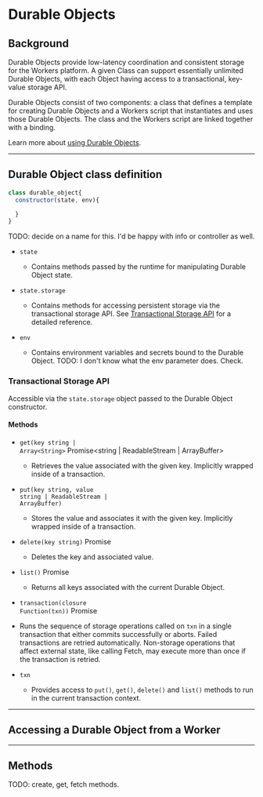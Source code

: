 # Durable Objects

## Background

Durable Objects provide low-latency coordination and consistent storage for the Workers platform.  A given Class can support essentially unlimited Durable Objects, with each Object having access to a transactional, key-value storage API.

Durable Objects consist of two components: a class that defines a template for creating Durable Objects and a Workers script that instantiates and uses those Durable Objects.  The class and the Workers script are linked together with a binding. 

Learn more about [using Durable Objects](/learning/using-durable-objects).

--------------------------------

## Durable Object class definition

```js
class durable_object{
  constructor(state, env){

  }
}
```
<Definitions>

TODO: decide on a name for this.  I'd be happy with info or controller as well.

- `state`
  
  - Contains methods passed by the runtime for manipulating Durable Object state.

- `state.storage`

  - Contains methods for accessing persistent storage via the transactional storage API. See [Transactional Storage API](#transactional-storage-api) for a detailed reference.

- `env`

  - Contains environment variables and secrets bound to the Durable Object. TODO: I don't know what the env parameter does. Check.

</Definitions>

### Transactional Storage API

Accessible via the `state.storage` object passed to the Durable Object constructor.

#### Methods
<Definitions>

- <code>get(key <ParamType>string</ParamType> | <ParamType>Array&lt;String></ParamType></code> <Type>Promise&lt;<ParamType>string</ParamType> | <ParamType>ReadableStream</ParamType> | <ParamType>ArrayBuffer</ParamType>></Type>
  
  - Retrieves the value associated with the given key.  Implicitly wrapped inside of a transaction.

- <code>put(key <ParamType>string</ParamType>, value <ParamType>string</ParamType> | <ParamType>ReadableStream</ParamType> | <ParamType>ArrayBuffer</ParamType>)</code>
  
  - Stores the value and associates it with the given key.  Implicitly wrapped inside of a transaction.

- <code>delete(key <ParamType>string</ParamType>)</code> <Type>Promise</Type>
  
  - Deletes the key and associated value.

- <code>list()</code> <Type>Promise</Type>
  
  - Returns all keys associated with the current Durable Object.

- <code>transaction(closure <ParamType>Function(txn)</ParamType>)</code> <Type>Promise</Type>

 - Runs the sequence of storage operations called on `txn` in a single transaction that either commits successfully or aborts.  Failed transactions are retried automatically.  Non-storage operations that affect external state, like calling Fetch, may execute more than once if the transaction is retried.

- `txn`
  
  - Provides access to `put()`, `get()`, `delete()` and `list()` methods to run in the current transaction context.


</Definitions>


--------------------------------

## Accessing a Durable Object from a Worker

--------------------------------

## Methods

TODO: create, get, fetch methods.